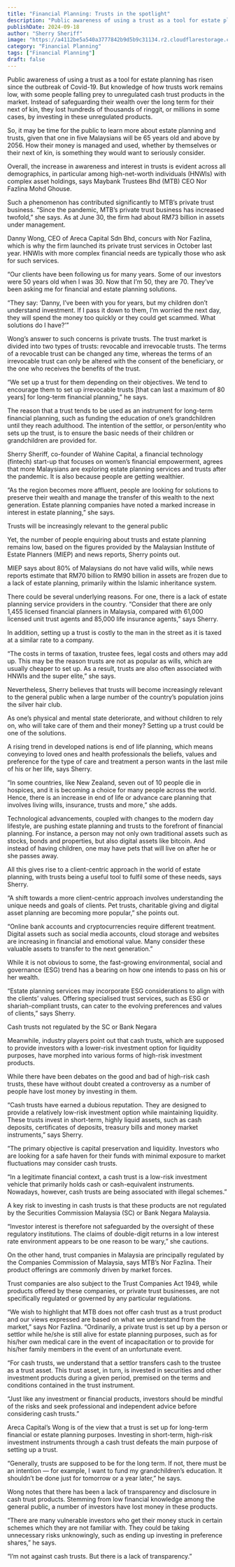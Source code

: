 ```yaml
---
title: "Financial Planning: Trusts in the spotlight"
description: "Public awareness of using a trust as a tool for estate planning has risen since the outbreak of Covid-19. But knowledge of how trusts work remains low, with some people falling prey to unregulated cash trust products in the market."
publishDate: 2024-09-18
author: "Sherry Sheriff"
image: "https://a4112be5a540a3777842b9d5b9c31134.r2.cloudflarestorage.com/wahinecapital/static/featured_images/trust.jpg?X-Amz-Algorithm=AWS4-HMAC-SHA256&X-Amz-Credential=9695b2705e0fe695c3c0ddc864983e7e%2F20250116%2Fauto%2Fs3%2Faws4_request&X-Amz-Date=20250116T132815Z&X-Amz-Expires=3600&X-Amz-SignedHeaders=host&X-Amz-Signature=e690929156ecb4628db31fa92111b34a547153ab5bbc096a49910faa95ae1201"
category: "Financial Planning"
tags: ["Financial Planning"]
draft: false
---
```


Public awareness of using a trust as a tool for estate planning has risen since the outbreak of Covid-19. But knowledge of how trusts work remains low, with some people falling prey to unregulated cash trust products in the market. Instead of safeguarding their wealth over the long term for their next of kin, they lost hundreds of thousands of ringgit, or millions in some cases, by investing in these unregulated products.

So, it may be time for the public to learn more about estate planning and trusts, given that one in five Malaysians will be 65 years old and above by 2056. How their money is managed and used, whether by themselves or their next of kin, is something they would want to seriously consider.

Overall, the increase in awareness and interest in trusts is evident across all demographics, in particular among high-net-worth individuals (HNWIs) with complex asset holdings, says Maybank Trustees Bhd (MTB) CEO Nor Fazlina Mohd Ghouse.

Such a phenomenon has contributed significantly to MTB’s private trust business. “Since the pandemic, MTB’s private trust business has increased twofold,” she says. As at June 30, the firm had about RM73 billion in assets under management.

Danny Wong, CEO of Areca Capital Sdn Bhd, concurs with Nor Fazlina, which is why the firm launched its private trust services in October last year. HNWIs with more complex financial needs are typically those who ask for such services.

“Our clients have been following us for many years. Some of our investors were 50 years old when I was 30. Now that I’m 50, they are 70. They’ve been asking me for financial and estate planning solutions.

“They say: ‘Danny, I’ve been with you for years, but my children don’t understand investment. If I pass it down to them, I’m worried the next day, they will spend the money too quickly or they could get scammed. What solutions do I have?’”

Wong’s answer to such concerns is private trusts. The trust market is divided into two types of trusts: revocable and irrevocable trusts. The terms of a revocable trust can be changed any time, whereas the terms of an irrevocable trust can only be altered with the consent of the beneficiary, or the one who receives the benefits of the trust.

“We set up a trust for them depending on their objectives. We tend to encourage them to set up irrevocable trusts [that can last a maximum of 80 years] for long-term financial planning,” he says.

The reason that a trust tends to be used as an instrument for long-term financial planning, such as funding the education of one’s grandchildren until they reach adulthood. The intention of the settlor, or person/entity who sets up the trust, is to ensure the basic needs of their children or grandchildren are provided for.

Sherry Sheriff, co-founder of Wahine Capital, a financial technology (fintech) start-up that focuses on women’s financial empowerment, agrees that more Malaysians are exploring estate planning services and trusts after the pandemic. It is also because people are getting wealthier.

“As the region becomes more affluent, people are looking for solutions to preserve their wealth and manage the transfer of this wealth to the next generation. Estate planning companies have noted a marked increase in interest in estate planning,” she says.

Trusts will be increasingly relevant to the general public

Yet, the number of people enquiring about trusts and estate planning remains low, based on the figures provided by the Malaysian Institute of Estate Planners (MIEP) and news reports, Sherry points out.

MIEP says about 80% of Malaysians do not have valid wills, while news reports estimate that RM70 billion to RM90 billion in assets are frozen due to a lack of estate planning, primarily within the Islamic inheritance system.

There could be several underlying reasons. For one, there is a lack of estate planning service providers in the country. “Consider that there are only 1,455 licensed financial planners in Malaysia, compared with 61,000 licensed unit trust agents and 85,000 life insurance agents,” says Sherry.

In addition, setting up a trust is costly to the man in the street as it is taxed at a similar rate to a company.

“The costs in terms of taxation, trustee fees, legal costs and others may add up. This may be the reason trusts are not as popular as wills, which are usually cheaper to set up. As a result, trusts are also often associated with HNWIs and the super elite,” she says.

Nevertheless, Sherry believes that trusts will become increasingly relevant to the general public when a large number of the country’s population joins the silver hair club.

As one’s physical and mental state deteriorate, and without children to rely on, who will take care of them and their money? Setting up a trust could be one of the solutions.

A rising trend in developed nations is end of life planning, which means conveying to loved ones and health professionals the beliefs, values and preference for the type of care and treatment a person wants in the last mile of his or her life, says Sherry.

“In some countries, like New Zealand, seven out of 10 people die in hospices, and it is becoming a choice for many people across the world. Hence, there is an increase in end of life or advance care planning that involves living wills, insurance, trusts and more,” she adds.

Technological advancements, coupled with changes to the modern day lifestyle, are pushing estate planning and trusts to the forefront of financial planning. For instance, a person may not only own traditional assets such as stocks, bonds and properties, but also digital assets like bitcoin. And instead of having children, one may have pets that will live on after he or she passes away.

All this gives rise to a client-centric approach in the world of estate planning, with trusts being a useful tool to fulfil some of these needs, says Sherry.

“A shift towards a more client-centric approach involves understanding the unique needs and goals of clients. Pet trusts, charitable giving and digital asset planning are becoming more popular,” she points out.

“Online bank accounts and cryptocurrencies require different treatment. Digital assets such as social media accounts, cloud storage and websites are increasing in financial and emotional value. Many consider these valuable assets to transfer to the next generation.”

While it is not obvious to some, the fast-growing environmental, social and governance (ESG) trend has a bearing on how one intends to pass on his or her wealth.

“Estate planning services may incorporate ESG considerations to align with the clients’ values. Offering specialised trust services, such as ESG or shariah-compliant trusts, can cater to the evolving preferences and values of clients,” says Sherry.

Cash trusts not regulated by the SC or Bank Negara

Meanwhile, industry players point out that cash trusts, which are supposed to provide investors with a lower-risk investment option for liquidity purposes, have morphed into various forms of high-risk investment products.

While there have been debates on the good and bad of high-risk cash trusts, these have without doubt created a controversy as a number of people have lost money by investing in them.

“Cash trusts have earned a dubious reputation. They are designed to provide a relatively low-risk investment option while maintaining liquidity. These trusts invest in short-term, highly liquid assets, such as cash deposits, certificates of deposits, treasury bills and money market instruments,” says Sherry.

“The primary objective is capital preservation and liquidity. Investors who are looking for a safe haven for their funds with minimal exposure to market fluctuations may consider cash trusts.

“In a legitimate financial context, a cash trust is a low-risk investment vehicle that primarily holds cash or cash-equivalent instruments. Nowadays, however, cash trusts are being associated with illegal schemes.”

A key risk to investing in cash trusts is that these products are not regulated by the Securities Commission Malaysia (SC) or Bank Negara Malaysia.

“Investor interest is therefore not safeguarded by the oversight of these regulatory institutions. The claims of double-digit returns in a low interest rate environment appears to be one reason to be wary,” she cautions.

On the other hand, trust companies in Malaysia are principally regulated by the Companies Commission of Malaysia, says MTB’s Nor Fazlina. Their product offerings are commonly driven by market forces.

Trust companies are also subject to the Trust Companies Act 1949, while products offered by these companies, or private trust businesses, are not specifically regulated or governed by any particular regulations.

“We wish to highlight that MTB does not offer cash trust as a trust product and our views expressed are based on what we understand from the market,” says Nor Fazlina. “Ordinarily, a private trust is set up by a person or settlor while he/she is still alive for estate planning purposes, such as for his/her own medical care in the event of incapacitation or to provide for his/her family members in the event of an unfortunate event.

“For cash trusts, we understand that a settlor transfers cash to the trustee as a trust asset. This trust asset, in turn, is invested in securities and other investment products during a given period, premised on the terms and conditions contained in the trust instrument.

“Just like any investment or financial products, investors should be mindful of the risks and seek professional and independent advice before considering cash trusts.”

Areca Capital’s Wong is of the view that a trust is set up for long-term financial or estate planning purposes. Investing in short-term, high-risk investment instruments through a cash trust defeats the main purpose of setting up a trust.

“Generally, trusts are supposed to be for the long term. If not, there must be an intention — for example, I want to fund my grandchildren’s education. It shouldn’t be done just for tomorrow or a year later,” he says.

Wong notes that there has been a lack of transparency and disclosure in cash trust products. Stemming from low financial knowledge among the general public, a number of investors have lost money in these products.

“There are many vulnerable investors who get their money stuck in certain schemes which they are not familiar with. They could be taking unnecessary risks unknowingly, such as ending up investing in preference shares,” he says.

“I’m not against cash trusts. But there is a lack of transparency.”